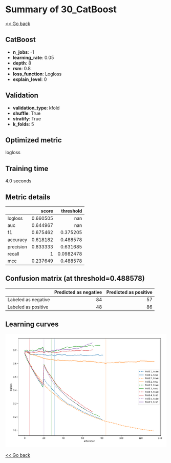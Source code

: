 # Summary of 30_CatBoost

[<< Go back](../README.md)


## CatBoost
- **n_jobs**: -1
- **learning_rate**: 0.05
- **depth**: 8
- **rsm**: 0.8
- **loss_function**: Logloss
- **explain_level**: 0

## Validation
 - **validation_type**: kfold
 - **shuffle**: True
 - **stratify**: True
 - **k_folds**: 5

## Optimized metric
logloss

## Training time

4.0 seconds

## Metric details
|           |    score |   threshold |
|:----------|---------:|------------:|
| logloss   | 0.660505 | nan         |
| auc       | 0.644967 | nan         |
| f1        | 0.675462 |   0.375205  |
| accuracy  | 0.618182 |   0.488578  |
| precision | 0.833333 |   0.631685  |
| recall    | 1        |   0.0982478 |
| mcc       | 0.237649 |   0.488578  |


## Confusion matrix (at threshold=0.488578)
|                     |   Predicted as negative |   Predicted as positive |
|:--------------------|------------------------:|------------------------:|
| Labeled as negative |                      84 |                      57 |
| Labeled as positive |                      48 |                      86 |

## Learning curves
![Learning curves](learning_curves.png)

[<< Go back](../README.md)
